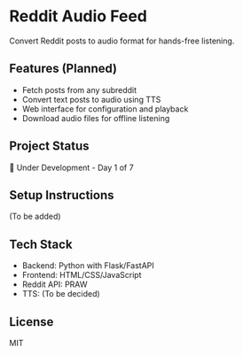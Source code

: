 # Reddit Audio Feed

Convert Reddit posts to audio format for hands-free listening.

## Features (Planned)
- Fetch posts from any subreddit
- Convert text posts to audio using TTS
- Web interface for configuration and playback
- Download audio files for offline listening

## Project Status
🚧 Under Development - Day 1 of 7

## Setup Instructions
(To be added)

## Tech Stack
- Backend: Python with Flask/FastAPI
- Frontend: HTML/CSS/JavaScript
- Reddit API: PRAW
- TTS: (To be decided)

## License
MIT